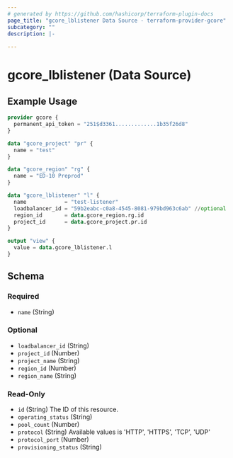 ```yaml
---
# generated by https://github.com/hashicorp/terraform-plugin-docs
page_title: "gcore_lblistener Data Source - terraform-provider-gcore"
subcategory: ""
description: |-
  
---
```


# gcore_lblistener (Data Source)



## Example Usage

```terraform
provider gcore {
  permanent_api_token = "251$d3361.............1b35f26d8"
}

data "gcore_project" "pr" {
  name = "test"
}

data "gcore_region" "rg" {
  name = "ED-10 Preprod"
}

data "gcore_lblistener" "l" {
  name            = "test-listener"
  loadbalancer_id = "59b2eabc-c0a8-4545-8081-979bd963c6ab" //optional
  region_id       = data.gcore_region.rg.id
  project_id      = data.gcore_project.pr.id
}

output "view" {
  value = data.gcore_lblistener.l
}
```

<!-- schema generated by tfplugindocs -->
## Schema

### Required

- `name` (String)

### Optional

- `loadbalancer_id` (String)
- `project_id` (Number)
- `project_name` (String)
- `region_id` (Number)
- `region_name` (String)

### Read-Only

- `id` (String) The ID of this resource.
- `operating_status` (String)
- `pool_count` (Number)
- `protocol` (String) Available values is 'HTTP', 'HTTPS', 'TCP', 'UDP'
- `protocol_port` (Number)
- `provisioning_status` (String)


